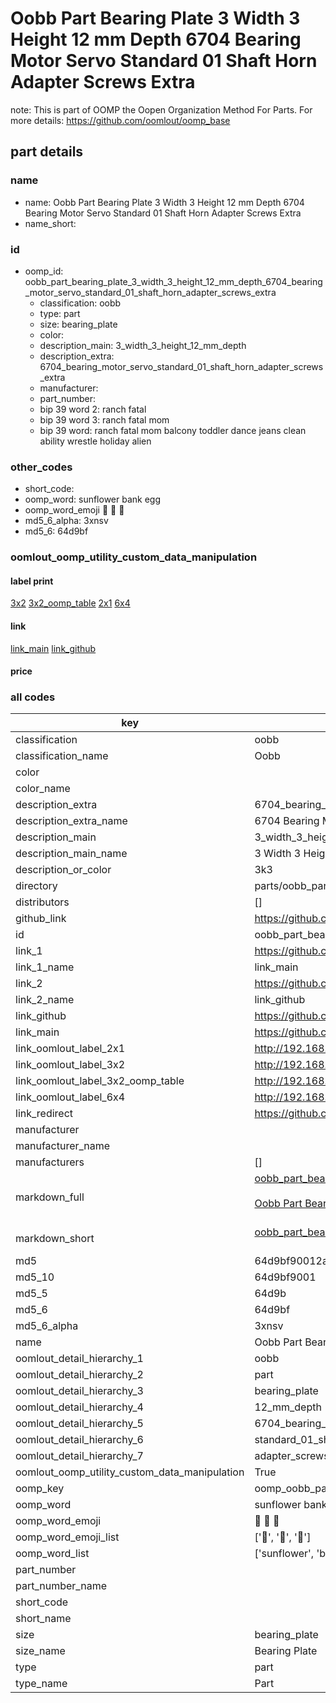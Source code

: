 # Oobb Part Bearing Plate 3 Width 3 Height 12 mm Depth 6704 Bearing Motor Servo Standard 01 Shaft Horn Adapter Screws Extra  

note: This is part of OOMP the Oopen Organization Method For Parts. For more details: https://github.com/oomlout/oomp_base

##  part details
  







### name
* name: Oobb Part Bearing Plate 3 Width 3 Height 12 mm Depth 6704 Bearing Motor Servo Standard 01 Shaft Horn Adapter Screws Extra
* name_short: 
### id
* oomp_id: oobb_part_bearing_plate_3_width_3_height_12_mm_depth_6704_bearing_motor_servo_standard_01_shaft_horn_adapter_screws_extra
  * classification: oobb
  * type: part
  * size: bearing_plate
  * color: 
  * description_main: 3_width_3_height_12_mm_depth
  * description_extra: 6704_bearing_motor_servo_standard_01_shaft_horn_adapter_screws_extra
  * manufacturer: 
  * part_number: 
  * bip 39 word 2: ranch fatal
  * bip 39 word 3: ranch fatal mom
  * bip 39 word: ranch fatal mom balcony toddler dance jeans clean ability wrestle holiday alien

### other_codes
* short_code: 
* oomp_word: sunflower bank egg
* oomp_word_emoji :sunflower: :bank: :egg:
* md5_6_alpha: 3xnsv
* md5_6: 64d9bf






### oomlout_oomp_utility_custom_data_manipulation
#### label print
[3x2](http://192.168.1.245:1112/?label=oomp%203xnsv)
[3x2_oomp_table](http://192.168.1.108:1112/?label=oomp%203xnsv)
[2x1](http://192.168.1.242:1112/?label=oomp%203xnsv)
[6x4](http://192.168.1.55:1112/?label=oomp%203xnsv)    

#### link

[link_main](https://github.com/oomlout/oomlout_oomp_version_1_messy/tree/main/parts/oobb_part_bearing_plate_3_width_3_height_12_mm_depth_6704_bearing_motor_servo_standard_01_shaft_horn_adapter_screws_extra) [link_github](https://github.com/oomlout/oomlout_oomp_version_1_messy/tree/main/parts/oobb_part_bearing_plate_3_width_3_height_12_mm_depth_6704_bearing_motor_servo_standard_01_shaft_horn_adapter_screws_extra)                             

#### price







### all codes 
| key | value |  
| --- | --- |  
| classification | oobb |  
| classification_name | Oobb |  
| color |  |  
| color_name |  |  
| description_extra | 6704_bearing_motor_servo_standard_01_shaft_horn_adapter_screws_extra |  
| description_extra_name | 6704 Bearing Motor Servo Standard 01 Shaft Horn Adapter Screws Extra |  
| description_main | 3_width_3_height_12_mm_depth |  
| description_main_name | 3 Width 3 Height 12 mm Depth |  
| description_or_color | 3k3 |  
| directory | parts/oobb_part_bearing_plate_3_width_3_height_12_mm_depth_6704_bearing_motor_servo_standard_01_shaft_horn_adapter_screws_extra |  
| distributors | [] |  
| github_link | https://github.com/oomlout/oomlout_oomp_part_src/tree/main/parts/oobb_part_bearing_plate_3_width_3_height_12_mm_depth_6704_bearing_motor_servo_standard_01_shaft_horn_adapter_screws_extra |  
| id | oobb_part_bearing_plate_3_width_3_height_12_mm_depth_6704_bearing_motor_servo_standard_01_shaft_horn_adapter_screws_extra |  
| link_1 | https://github.com/oomlout/oomlout_oomp_version_1_messy/tree/main/parts/oobb_part_bearing_plate_3_width_3_height_12_mm_depth_6704_bearing_motor_servo_standard_01_shaft_horn_adapter_screws_extra |  
| link_1_name | link_main |  
| link_2 | https://github.com/oomlout/oomlout_oomp_version_1_messy/tree/main/parts/oobb_part_bearing_plate_3_width_3_height_12_mm_depth_6704_bearing_motor_servo_standard_01_shaft_horn_adapter_screws_extra |  
| link_2_name | link_github |  
| link_github | https://github.com/oomlout/oomlout_oomp_version_1_messy/tree/main/parts/oobb_part_bearing_plate_3_width_3_height_12_mm_depth_6704_bearing_motor_servo_standard_01_shaft_horn_adapter_screws_extra |  
| link_main | https://github.com/oomlout/oomlout_oomp_version_1_messy/tree/main/parts/oobb_part_bearing_plate_3_width_3_height_12_mm_depth_6704_bearing_motor_servo_standard_01_shaft_horn_adapter_screws_extra |  
| link_oomlout_label_2x1 | http://192.168.1.242:1112/?label=oomp%203xnsv |  
| link_oomlout_label_3x2 | http://192.168.1.245:1112/?label=oomp%203xnsv |  
| link_oomlout_label_3x2_oomp_table | http://192.168.1.108:1112/?label=oomp%203xnsv |  
| link_oomlout_label_6x4 | http://192.168.1.55:1112/?label=oomp%203xnsv |  
| link_redirect | https://github.com/oomlout/oomlout_oomp_version_1_messy/tree/main/parts/oobb_part_bearing_plate_3_width_3_height_12_mm_depth_6704_bearing_motor_servo_standard_01_shaft_horn_adapter_screws_extra |  
| manufacturer |  |  
| manufacturer_name |  |  
| manufacturers | [] |  
| markdown_full | [oobb_part_bearing_plate_3_width_3_height_12_mm_depth_6704_bearing_motor_servo_standard_01_shaft_horn_adapter_screws_extra](none)<br>[](none)<br>[Oobb Part Bearing Plate 3 Width 3 Height 12 Mm Depth 6704 Bearing Motor Servo Standard 01 Shaft Horn Adapter Screws Extra](none)<br><br> |  
| markdown_short | [oobb_part_bearing_plate_3_width_3_height_12_mm_depth_6704_bearing_motor_servo_standard_01_shaft_horn_adapter_screws_extra](none)<br><br> |  
| md5 | 64d9bf90012a4ef4dd71b11d1d94e58c |  
| md5_10 | 64d9bf9001 |  
| md5_5 | 64d9b |  
| md5_6 | 64d9bf |  
| md5_6_alpha | 3xnsv |  
| name | Oobb Part Bearing Plate 3 Width 3 Height 12 mm Depth 6704 Bearing Motor Servo Standard 01 Shaft Horn Adapter Screws Extra |  
| oomlout_detail_hierarchy_1 | oobb |  
| oomlout_detail_hierarchy_2 | part |  
| oomlout_detail_hierarchy_3 | bearing_plate |  
| oomlout_detail_hierarchy_4 | 12_mm_depth |  
| oomlout_detail_hierarchy_5 | 6704_bearing_motor_servo |  
| oomlout_detail_hierarchy_6 | standard_01_shaft_horn |  
| oomlout_detail_hierarchy_7 | adapter_screws_extra |  
| oomlout_oomp_utility_custom_data_manipulation | True |  
| oomp_key | oomp_oobb_part_bearing_plate_3_width_3_height_12_mm_depth_6704_bearing_motor_servo_standard_01_shaft_horn_adapter_screws_extra |  
| oomp_word | sunflower bank egg |  
| oomp_word_emoji | :sunflower: :bank: :egg: |  
| oomp_word_emoji_list | [':sunflower:', ':bank:', ':egg:'] |  
| oomp_word_list | ['sunflower', 'bank', 'egg'] |  
| part_number |  |  
| part_number_name |  |  
| short_code |  |  
| short_name |  |  
| size | bearing_plate |  
| size_name | Bearing Plate |  
| type | part |  
| type_name | Part |  
